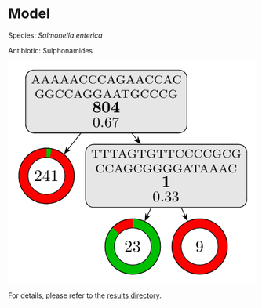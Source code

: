 
# Model

Species: *Salmonella enterica*

Antibiotic: Sulphonamides

<a href="./model.pdf"><img src="./model.png" /></a>

For details, please refer to the [results directory](../../../../../results/cart_b/salmonella%20enterica/sulphonamides/repeat_7/).


